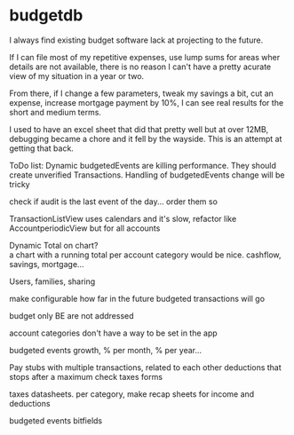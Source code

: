 # budgetdb
I always find existing budget software lack at projecting to the future.  

If I can file most of my repetitive expenses, use lump sums for areas wher details are not available, there is no reason I can't have a pretty acurate view of my situation in  a year or two.

From there, if I change a few parameters, tweak my savings a bit, cut an expense, increase mortgage payment by 10%, I can see real results for the short and medium terms.

I used to have an excel sheet that did that pretty well but at over 12MB, debugging became a chore and it fell by the wayside.  This is an attempt at getting that back.




ToDo list:
Dynamic budgetedEvents are killing performance.  They should create unverified Transactions.  Handling of budgetedEvents change will be tricky

check if audit is the last event of the day...  order them so

TransactionListView uses calendars and it's slow, refactor like AccountperiodicView but for all accounts

Dynamic Total on chart?  
a chart with a running total per account category would be nice.  cashflow, savings, mortgage...

Users, families, sharing

make configurable how far in the future budgeted transactions will go

budget only BE are not addressed

account categories don't have a way to be set in the app

budgeted events growth, % per month, % per year...

Pay stubs with multiple transactions, related to each other
    deductions that stops after a maximum
    check taxes forms

taxes datasheets.  per category, make recap sheets for income and deductions

budgeted events bitfields





